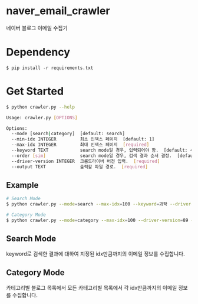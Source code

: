 # naver_email_crawler
네이버 블로그 이메일 수집기

# Dependency
```
$ pip install -r requirements.txt
```

# Get Started
```bash
$ python crawler.py --help

Usage: crawler.py [OPTIONS]

Options:
  --mode [search|category]  [default: search]
  --min-idx INTEGER         최소 인덱스 페이지  [default: 1]
  --max-idx INTEGER         최대 인덱스 페이지  [required]
  --keyword TEXT            search mode일 경우, 입력되어야 함.  [default: <None>]
  --order [sim]             search mode일 경우, 검색 결과 순서 결정.  [default: sim]
  --driver-version INTEGER  크롬드라이버 버전 입력.  [required]
  --output TEXT             출력할 파일 경로.  [required]
```

## Example
```bash
# Search Mode
$ python crawler.py --mode=search --max-idx=100 --keyword=과학 --driver-version=89 --output ./output.csv

# Category Mode
$ python crawler.py --mode=category --max-idx=100 --driver-version=89 --output ./asd.xlsx
```

## Search Mode
keyword로 검색한 결과에 대하여 지정된 idx만큼까지의 이메일 정보를 수집합니다.

## Category Mode
카테고리별 블로그 목록에서 모든 카테고리별 목록에서 각 idx만큼까지의 이메일 정보를 수집합니다.